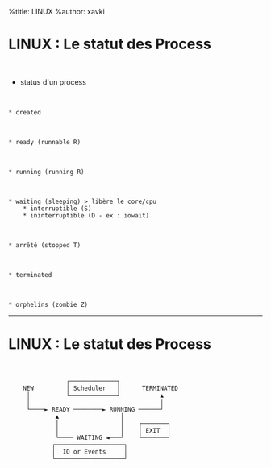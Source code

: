 %title: LINUX
%author: xavki


# LINUX : Le statut des Process


<br>

* status d'un process

<br>

	* created

<br>

	* ready (runnable R)

<br>

	* running (running R)

<br>

	* waiting (sleeping) > libère le core/cpu
		* interruptible (S)
		* ininterruptible (D - ex : iowait) 

<br>

	* arrêté (stopped T)

<br>

	* terminated 

<br>

	* orphelins (zombie Z)

---------------------------------------------------

# LINUX : Le statut des Process

<br>

```
                ┌─────────────┐
    NEW         │ Scheduler   │      TERMINATED
     │          └─────────────┘           ▲
     │                                    │
     └────► READY ────────► RUNNING ──────┘
             ▲                 │
             │                 │    ┌───────┐
             │                 │    │ EXIT  │
             └──── WAITING ◄───┘    └───────┘
            ┌───────────────────┐
            │  IO or Events     │
            └───────────────────┘
```

